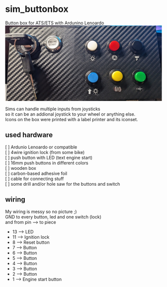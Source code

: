# sim_buttonbox
Button box for ATS/ETS with Ardunino Lenoardo
![Picture of my buttonbox](buttonbox.jpg?raw=true "buttonbox")

Sims can handle multiple inputs from joysticks\
so it can be an addional joystick to your wheel or anything else.\
Icons on the box were printed with a label printer and its iconset. 

## used hardware

  [ ] Ardunio Lenoardo or compatible\
  [ ] 4wire ignition lock (from some bike)\
  [ ] push button with LED (text engine start)\
  [ ] 16mm push buttons in different colors\
  [ ] wooden box\
  [ ] carbon-based adhesive foil\
  [ ] cable for connecting stuff\
  [ ] some drill and/or hole saw for the buttons and switch

## wiring

My wiring is messy so no picture ;)\
GND to every button, led and one switch (lock)\
and from pin --> to piece
* 13 --> LED 
* 11 --> Ignition lock
* 8  --> Reset button
* 7  --> Button
* 6  --> Button
* 5  --> Button
* 4  --> Button
* 3  --> Button
* 2  --> Button
* 1  --> Engine start button
